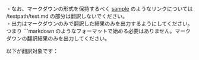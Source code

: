 ・なお、マークダウンの形式を保持するべく [sample](/testpath/test.md) のようなリンクについては /testpath/test.md の部分は翻訳しないでください。  
・出力はマークダウンのみで翻訳した結果のみを出力するようにしてください。 つまり ```markdown のようなフォーマットで始める必要はありません。マークダウンの翻訳結果のみを出力してください。

以下が翻訳対象です：
